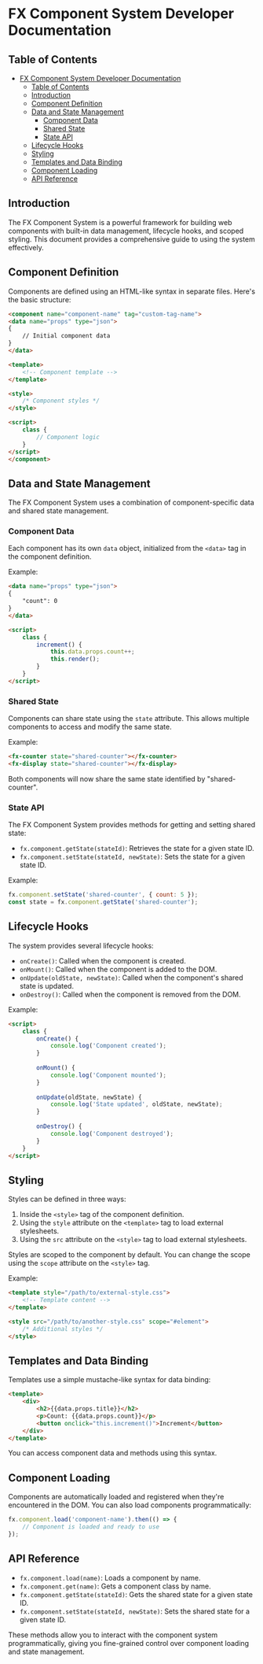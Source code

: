 # FX Component System Developer Documentation

## Table of Contents
- [FX Component System Developer Documentation](#fx-component-system-developer-documentation)
  - [Table of Contents](#table-of-contents)
  - [Introduction](#introduction)
  - [Component Definition](#component-definition)
  - [Data and State Management](#data-and-state-management)
    - [Component Data](#component-data)
    - [Shared State](#shared-state)
    - [State API](#state-api)
  - [Lifecycle Hooks](#lifecycle-hooks)
  - [Styling](#styling)
  - [Templates and Data Binding](#templates-and-data-binding)
  - [Component Loading](#component-loading)
  - [API Reference](#api-reference)

## Introduction

The FX Component System is a powerful framework for building web components with built-in data management, lifecycle hooks, and scoped styling. This document provides a comprehensive guide to using the system effectively.

## Component Definition

Components are defined using an HTML-like syntax in separate files. Here's the basic structure:

```html
<component name="component-name" tag="custom-tag-name">
<data name="props" type="json">
{
    // Initial component data
}
</data>

<template>
    <!-- Component template -->
</template>

<style>
    /* Component styles */
</style>

<script>
    class {
        // Component logic
    }
</script>
</component>
```

## Data and State Management

The FX Component System uses a combination of component-specific data and shared state management.

### Component Data

Each component has its own `data` object, initialized from the `<data>` tag in the component definition.

Example:
```html
<data name="props" type="json">
{
    "count": 0
}
</data>

<script>
    class {
        increment() {
            this.data.props.count++;
            this.render();
        }
    }
</script>
```

### Shared State

Components can share state using the `state` attribute. This allows multiple components to access and modify the same state.

Example:
```html
<fx-counter state="shared-counter"></fx-counter>
<fx-display state="shared-counter"></fx-display>
```

Both components will now share the same state identified by "shared-counter".

### State API

The FX Component System provides methods for getting and setting shared state:

- `fx.component.getState(stateId)`: Retrieves the state for a given state ID.
- `fx.component.setState(stateId, newState)`: Sets the state for a given state ID.

Example:
```javascript
fx.component.setState('shared-counter', { count: 5 });
const state = fx.component.getState('shared-counter');
```

## Lifecycle Hooks

The system provides several lifecycle hooks:

- `onCreate()`: Called when the component is created.
- `onMount()`: Called when the component is added to the DOM.
- `onUpdate(oldState, newState)`: Called when the component's shared state is updated.
- `onDestroy()`: Called when the component is removed from the DOM.

Example:
```html
<script>
    class {
        onCreate() {
            console.log('Component created');
        }
        
        onMount() {
            console.log('Component mounted');
        }
        
        onUpdate(oldState, newState) {
            console.log('State updated', oldState, newState);
        }
        
        onDestroy() {
            console.log('Component destroyed');
        }
    }
</script>
```

## Styling

Styles can be defined in three ways:

1. Inside the `<style>` tag of the component definition.
2. Using the `style` attribute on the `<template>` tag to load external stylesheets.
3. Using the `src` attribute on the `<style>` tag to load external stylesheets.

Styles are scoped to the component by default. You can change the scope using the `scope` attribute on the `<style>` tag.

Example:
```html
<template style="/path/to/external-style.css">
    <!-- Template content -->
</template>

<style src="/path/to/another-style.css" scope="#element">
    /* Additional styles */
</style>
```

## Templates and Data Binding

Templates use a simple mustache-like syntax for data binding:

```html
<template>
    <div>
        <h2>{{data.props.title}}</h2>
        <p>Count: {{data.props.count}}</p>
        <button onclick="this.increment()">Increment</button>
    </div>
</template>
```

You can access component data and methods using this syntax.

## Component Loading

Components are automatically loaded and registered when they're encountered in the DOM. You can also load components programmatically:

```javascript
fx.component.load('component-name').then(() => {
    // Component is loaded and ready to use
});
```

## API Reference

- `fx.component.load(name)`: Loads a component by name.
- `fx.component.get(name)`: Gets a component class by name.
- `fx.component.getState(stateId)`: Gets the shared state for a given state ID.
- `fx.component.setState(stateId, newState)`: Sets the shared state for a given state ID.

These methods allow you to interact with the component system programmatically, giving you fine-grained control over component loading and state management.